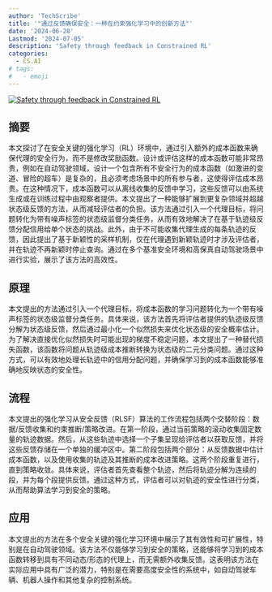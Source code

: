 ```yaml
---
author: 'TechScribe'
title: '"通过反馈确保安全：一种在约束强化学习中的创新方法"'
date: '2024-06-28'
Lastmod: '2024-07-05'
description: 'Safety through feedback in Constrained RL'
categories:
  - CS.AI
# tags:
#   - emoji
---
```


[![Safety through feedback in Constrained RL](https://arxiv-research-1301205113.cos.ap-guangzhou.myqcloud.com/images/2406.19626v1.pdf_0.jpg)](https://arxiv.org/abs/2406.19626v1)

## 摘要

本文探讨了在安全关键的强化学习（RL）环境中，通过引入额外的成本函数来确保代理的安全行为，而不是修改奖励函数。设计或评估这样的成本函数可能非常昂贵，例如在自动驾驶领域，设计一个包含所有不安全行为的成本函数（如激进的变道、冒险的超车）是复杂的，且必须考虑场景中的所有参与者，这使得评估成本昂贵。在这种情况下，成本函数可以从离线收集的反馈中学习，这些反馈可以由系统生成或在训练过程中由观察者提供。本文提出了一种能够扩展到更复杂领域并超越状态级反馈的方法，从而减轻评估者的负担。该方法通过引入一个代理目标，将问题转化为带有噪声标签的状态级监督分类任务，从而有效地解决了在基于轨迹级反馈分配信用给单个状态的挑战。此外，由于不可能收集代理生成的每条轨迹的反馈，因此提出了基于新颖性的采样机制，仅在代理遇到新颖轨迹时才涉及评估者，并在轨迹不再新颖时停止查询。通过在多个基准安全环境和高保真自动驾驶场景中进行实验，展示了该方法的高效性。<!--more-->

## 原理

本文提出的方法通过引入一个代理目标，将成本函数的学习问题转化为一个带有噪声标签的状态级监督分类任务。具体来说，该方法首先将评估者提供的轨迹级反馈分解为状态级反馈，然后通过最小化一个似然损失来优化状态级的安全概率估计。为了解决直接优化似然损失时可能出现的梯度不稳定问题，本文提出了一种替代损失函数，该函数将问题从轨迹级成本推断转换为状态级的二元分类问题。通过这种方式，可以有效地处理长轨迹中的信用分配问题，并确保学习到的成本函数能够准确地反映状态的安全性。

## 流程

本文提出的强化学习从安全反馈（RLSF）算法的工作流程包括两个交替阶段：数据/反馈收集和约束推断/策略改进。在第一阶段，通过当前策略的滚动收集固定数量的轨迹数据。然后，从这些轨迹中选择一个子集呈现给评估者以获取反馈，并将这些反馈存储在一个单独的缓冲区中。第二阶段包括两个部分：从反馈数据中估计成本函数，以及使用收集的轨迹及其推断的成本改进策略。这两个阶段重复进行，直到策略收敛。具体来说，评估者首先查看整个轨迹，然后将轨迹分解为连续的段，并为每个段提供反馈。通过这种方式，评估者可以对轨迹的安全性进行分类，从而帮助算法学习到安全的策略。

## 应用

本文提出的方法在多个安全关键的强化学习环境中展示了其有效性和可扩展性，特别是在自动驾驶领域。该方法不仅能够学习到安全的策略，还能够将学习到的成本函数转移到具有不同动态/形态的代理上，而无需额外收集反馈。这表明该方法在实际应用中具有广泛的潜力，特别是在需要高度安全性的系统中，如自动驾驶车辆、机器人操作和其他复杂的控制系统。